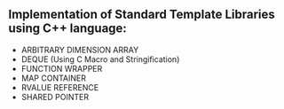 ## Implementation of Standard Template Libraries using C++ language:

* ARBITRARY DIMENSION ARRAY
* DEQUE (Using C Macro and Stringification)
* FUNCTION WRAPPER
* MAP CONTAINER
* RVALUE REFERENCE
* SHARED POINTER
